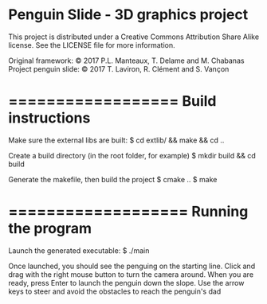 # Penguin Slide - 3D graphics project

This project is distributed under a Creative Commons Attribution Share Alike 
license. See the LICENSE file for more information.

Original framework:
    © 2017 P.L. Manteaux, T. Delame and M. Chabanas
Project penguin slide:
    © 2017 T. Laviron, R. Clément and S. Vançon

==================
Build instructions
==================
Make sure the external libs are built:
    $ cd extlib/ && make && cd ..

Create a build directory (in the root folder, for example)
    $ mkdir build && cd build

Generate the makefile, then build the project
    $ cmake ..
    $ make


===================
Running the program
===================

Launch the generated executable:
    $ ./main

Once launched, you should see the penguing on the starting line. Click and
drag with the right mouse button to turn the camera around.
When you are ready, press Enter to launch the penguin down the slope.
Use the arrow keys to steer and avoid the obstacles to reach the penguin's dad

